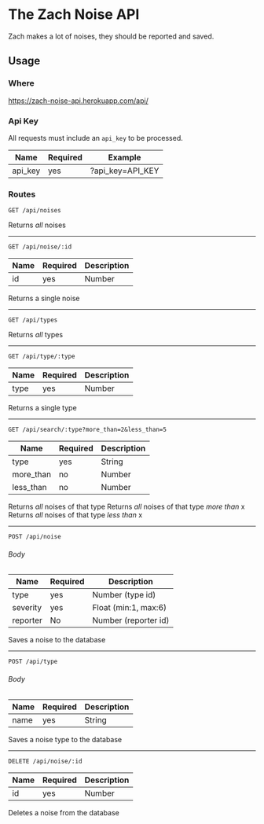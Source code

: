 # The Zach Noise API

Zach makes a lot of noises, they should be reported and saved.

## Usage

### Where

https://zach-noise-api.herokuapp.com/api/

### Api Key

All requests must include an ```api_key``` to be processed.

| Name      | Required  | Example           |
| --------- | --------- | ----------------- |
| api_key   | yes       | ?api_key=API_KEY  |


### Routes


```GET /api/noises```

Returns _all_ noises

-----

```GET /api/noise/:id```

| Name  | Required  | Description   |
| ----- | --------- | ------------- |
| id    | yes       | Number        |

Returns a single noise

-----

```GET /api/types```

Returns _all_ types

-----

```GET /api/type/:type```

| Name  | Required  | Description   |
| ----- | --------- | ------------- |
| type  | yes       | Number        |

Returns a single type

-----

```GET /api/search/:type?more_than=2&less_than=5```

| Name       | Required  | Description   |
| ---------- | --------- | ------------- |   
| type       | yes       | String        |
| more_than  | no        | Number        |
| less_than  | no        | Number        |

Returns _all_ noises of that type
Returns _all_ noises of that type _more than_ x
Returns _all_ noises of that type _less than_ x

-----

```POST /api/noise```

###### Body

| Name      | Required  | Description           |
| --------- | --------- | --------------------- |   
| type      | yes       | Number (type id)      |
| severity  | yes       | Float (min:1, max:6)  |
| reporter  | No        | Number (reporter id)  |

Saves a noise to the database

-----

```POST /api/type```

###### Body

| Name      | Required  | Description   |
| --------- | --------- | ------------- |   
| name      | yes       | String        |

Saves a noise type to the database


-----

```DELETE /api/noise/:id```

| Name      | Required  | Description   |
| --------- | --------- | ------------- |   
| id        | yes       | Number        |

Deletes a noise from the database
